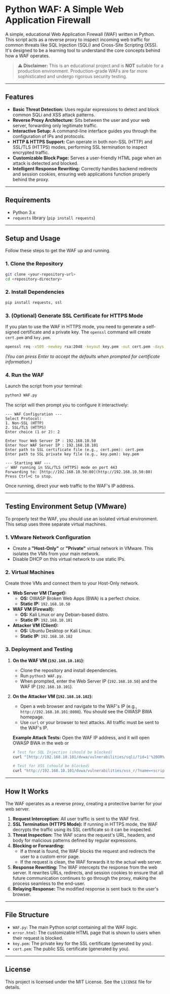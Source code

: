 # Python WAF: A Simple Web Application Firewall

A simple, educational Web Application Firewall (WAF) written in Python. This script acts as a reverse proxy to inspect incoming web traffic for common threats like SQL Injection (SQLi) and Cross-Site Scripting (XSS). It's designed to be a learning tool to understand the core concepts behind how a WAF operates.

> **⚠️ Disclaimer:** This is an educational project and is **NOT** suitable for a production environment. Production-grade WAFs are far more sophisticated and undergo rigorous security testing.

---

## Features

-   **Basic Threat Detection:** Uses regular expressions to detect and block common SQLi and XSS attack patterns.
-   **Reverse Proxy Architecture:** Sits between the user and your web server, forwarding only legitimate traffic.
-   **Interactive Setup:** A command-line interface guides you through the configuration of IPs and protocols.
-   **HTTP & HTTPS Support:** Can operate in both non-SSL (HTTP) and SSL/TLS (HTTPS) modes, performing SSL termination to inspect encrypted traffic.
-   **Customizable Block Page:** Serves a user-friendly HTML page when an attack is detected and blocked.
-   **Intelligent Response Rewriting:** Correctly handles backend redirects and session cookies, ensuring web applications function properly behind the proxy.

---

## Requirements

-   Python 3.x
-   `requests` library (`pip install requests`)

---

## Setup and Usage

Follow these steps to get the WAF up and running.

### 1. Clone the Repository

```bash
git clone <your-repository-url>
cd <repository-directory>
```

### 2. Install Dependencies

```bash
pip install requests, ssl
```

### 3. (Optional) Generate SSL Certificate for HTTPS Mode

If you plan to use the WAF in HTTPS mode, you need to generate a self-signed certificate and a private key. The `openssl` command will create `cert.pem` and `key.pem`.

```bash
openssl req -x509 -newkey rsa:2048 -keyout key.pem -out cert.pem -days 365 -nodes
```
*(You can press Enter to accept the defaults when prompted for certificate information.)*

### 4. Run the WAF

Launch the script from your terminal:

```bash
python3 WAF.py
```

The script will then prompt you to configure it interactively:

```
--- WAF Configuration ---
Select Protocol:
1. Non-SSL (HTTP)
2. SSL/TLS (HTTPS)
Enter choice (1 or 2): 2

Enter Your Web Server IP : 192.168.10.50
Enter Your WAF Server IP : 192.168.10.101
Enter path to SSL certificate file (e.g., cert.pem): cert.pem
Enter path to SSL private key file (e.g., key.pem): key.pem

--- Starting WAF ---
✅ WAF running in SSL/TLS (HTTPS) mode on port 443
Forwarding to: [http://192.168.10.50:80](http://192.168.10.50:80)
Press Ctrl+C to stop.
```

Once running, direct your web traffic to the WAF's IP address.

---

## Testing Environment Setup (VMware)

To properly test the WAF, you should use an isolated virtual environment. This setup uses three separate virtual machines.

### 1. VMware Network Configuration

-   Create a **"Host-Only"** or **"Private"** virtual network in VMware. This isolates the VMs from your main network.
-   Disable DHCP on this virtual network to use static IPs.

### 2. Virtual Machines

Create three VMs and connect them to your Host-Only network.

-   **Web Server VM (Target):**
    -   **OS:** OWASP Broken Web Apps (BWA) is a perfect choice.
    -   **Static IP:** `192.168.10.50`
-   **WAF VM (Firewall):**
    -   **OS:** Kali Linux or any Debian-based distro.
    -   **Static IP:** `192.168.10.101`
-   **Attacker VM (Client):**
    -   **OS:** Ubuntu Desktop or Kali Linux.
    -   **Static IP:** `192.168.10.102`

### 3. Deployment and Testing

1.  **On the WAF VM (`192.168.10.101`):**
    -   Clone the repository and install dependencies.
    -   Run `python3 WAF.py`.
    -   When prompted, enter the Web Server IP (`192.168.10.50`) and the WAF IP (`192.168.10.101`).

2.  **On the Attacker VM (`192.168.10.102`):**
    -   Open a web browser and navigate to the WAF's IP (e.g., `http://192.168.10.101:8080`). You should see the OWASP BWA homepage.
    -   Use `curl` or your browser to test attacks. All traffic must be sent to the WAF's IP.

    **Example Attack Tests:**
    Open the WAF IP address, and it will open OWASP BWA in the web
    or
    ```bash
    # Test for SQL Injection (should be blocked)
    curl "[http://192.168.10.101/dvwa/vulnerabilities/sqli/?id=1'%20OR%20'1'='1&Submit=Submit#"

    # Test for XSS (should be blocked)
    curl "http://192.168.10.101/dvwa/vulnerabilities/xss_r/?name=<script>alert('xss')</script>"
    ```

---

## How It Works

The WAF operates as a reverse proxy, creating a protective barrier for your web server.

1.  **Request Interception:** All user traffic is sent to the WAF first.
2.  **SSL Termination (HTTPS Mode):** If running in HTTPS mode, the WAF decrypts the traffic using its SSL certificate so it can be inspected.
3.  **Threat Inspection:** The WAF scans the request's URL, headers, and body for malicious patterns defined by regular expressions.
4.  **Blocking or Forwarding:**
    -   If a threat is found, the WAF blocks the request and redirects the user to a custom error page.
    -   If the request is clean, the WAF forwards it to the actual web server.
5.  **Response Rewriting:** The WAF intercepts the response from the web server. It rewrites URLs, redirects, and session cookies to ensure that all future communication continues to go through the proxy, making the process seamless to the end-user.
6.  **Relaying Response:** The modified response is sent back to the user's browser.

---

## File Structure

-   `WAF.py`: The main Python script containing all the WAF logic.
-   `error.html`: The customizable HTML page that is shown to users when their request is blocked.
-   `key.pem`: The private key for the SSL certificate (generated by you).
-   `cert.pem`: The public SSL certificate (generated by you).

---

## License

This project is licensed under the MIT License. See the `LICENSE` file for details.

